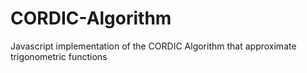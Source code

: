 # CORDIC-Algorithm
Javascript implementation of the CORDIC Algorithm that approximate trigonometric functions
